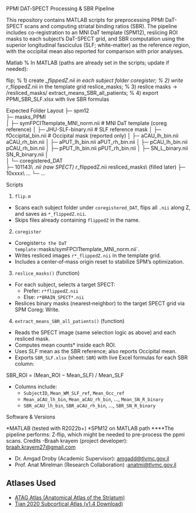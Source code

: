PPMI DAT‑SPECT Processing & SBR Pipeline

This repository contains MATLAB scripts for preprocessing PPMI DaT-SPECT scans and computing striatal binding ratios (SBR). The pipeline includes co-registration to an MNI DaT template (SPM12), reslicing ROI masks to each subject’s DaT-SPECT grid, and SBR computation using the superior longitudinal fasciculus (SLF; white-matter) as the reference region, with the occipital mean also reported for comparison with prior analyses.

Matlab
% In MATLAB (paths are already set in the scripts; update if needed):

flip;                       % 1) create *_flippedZ.nii in each subject folder
coregister;               % 2) write r*_flippedZ.nii in the template grid
reslice_masks;                         % 3) reslice masks → <subject>/resliced_masks/
extract_means_SBR_all_patients;        % 4) export PPMI_SBR_SLF.xlsx with live SBR formulas

 Expected Folder Layout
├─ spm12\
├─ masks_PPMI\
│   ├─ symFPCITtemplate_MNI_norm.nii        # MNI DaT template (coreg reference)
│   ├─ JHU-SLF-binary.nii                    # SLF reference mask
│   ├─ fOccipital_bin.nii                    # Occipital mask (reported only)
│   ├─ aCAU_lh_bin.nii  aCAU_rh_bin.nii
│   ├─ aPUT_lh_bin.nii  aPUT_rh_bin.nii
│   ├─ pCAU_lh_bin.nii  pCAU_rh_bin.nii
│   ├─ pPUT_lh_bin.nii  pPUT_rh_bin.nii
│   ├─ SN_L_binary.nii  SN_R_binary.nii
│   
│
└─ coregistered_DAT\
    ├─ 101143\   *.nii  (raw SPECT)  r*_flippedZ.nii  resliced_masks\ (filled later)
    ├─ 10xxxx\   ...
    └─ ...

 Scripts

1) `flip.m`
* Scans each subject folder under `coregistered_DAT`, flips all `.nii` along Z, and saves as `*_flippedZ.nii`.
* Skips files already containing `flippedZ` in the name.

 2) `coregister`
* Coregister` to the DaT template: `masks/symFPCITtemplate_MNI_norm.nii`.
* Writes resliced images `r*_flippedZ.nii` in the template grid.
* Includes a center‑of‑mass origin reset to stabilize SPM’s optimization.

 3) `reslice_masks()` (function)
* For each subject, selects a target SPECT:
  * Prefer: `r*flippedZ.nii`
  * Else:   `r*BRAIN_SPECT*.nii`
* Reslices binary masks (nearest‑neighbor) to the target SPECT grid via SPM Coreg: Write.

 4) `extract_means_SBR_all_patients()` (function)
* Reads the SPECT image (same selection logic as above) and each resliced mask.
* Computes mean counts* inside each ROI.
* Uses  SLF mean as the  SBR reference; also reports Occipital mean.
* Exports `SBR_SLF.xlsx` (sheet: `SBR`) with live Excel formulas for each SBR column:

SBR_ROI = (Mean_ROI − Mean_SLF) / Mean_SLF


* Columns include:
  * `SubjectID`, `Mean_WM_SLF_ref`, `Mean_Occ_ref`
  * `Mean_aCAU_lh_bin`, `Mean_aCAU_rh_bin`, …, `Mean_SN_R_binary`
  * `SBR_aCAU_lh_bin`, `SBR_aCAU_rh_bin`, …, `SBR_SN_R_binary`


 Software & Versions

*MATLAB  (tested with R2022b+)
*SPM12 on MATLAB path
****The pipeline performs: Z‑flip, which might be needed to pre-process the ppmi scans.
Credits
 -Braah krayem (project developer): braah.krayem27@gmail.com
- Dr. Amgad Droby (Academic Supervisor): amgadd@tlvmc.gov.il
- Prof. Anat Mirelman (Research Collaboration) :anatmi@tlvmc.gov.il
## Atlases Used
- [ATAG Atlas (Anatomical Atlas of the Striatum)](https://www.nitrc.org/projects/atag/)  
- [Tian 2020 Subcortical Atlas (v1.4 Download)](https://www.nitrc.org/frs/download.php/13364/Tian2020MSA_v1.4.zip)
